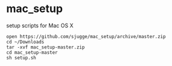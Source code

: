 mac_setup
=========

setup scripts for Mac OS X

    open https://github.com/sjugge/mac_setup/archive/master.zip
    cd ~/Downloads
    tar -xvf mac_setup-master.zip
    cd mac_setup-master
    sh setup.sh

    
